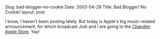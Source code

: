 Slug: bad-blogger-no-cookie
Date: 2003-04-28
Title: Bad Blogger! No Cookie!
layout: post

I know, I haven&#39;t been posting lately. But today is Apple&#39;s big music-related announcement, for which broadcast Jodi and I are going to the <a href="http://www.apple.com/retail/chandler/">Chandler Apple Store</a>. Yay!
